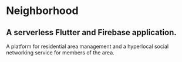 # Neighborhood
## A serverless Flutter and Firebase application.
A platform for residential area management and a hyperlocal social networking service for members of the area.
